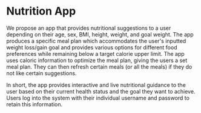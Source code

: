# Nutrition App

We propose an app that provides nutritional suggestions to a user depending on their age, sex, BMI, height, weight, and goal weight. The app produces a specific meal plan which accommodates the user's inputted weight loss/gain goal and provides various options for different food preferences while remaining below a target calorie upper limit. The app uses caloric information to optimize the meal plan, giving the users a set meal plan. They can then refresh certain meals (or all the meals) if they do not like certain suggestions.

In short, the app provides interactive and live nutritional guidance to the user based on their current health status and the goal they want to achieve. Users log into the system with their individual username and password to retain this information.
